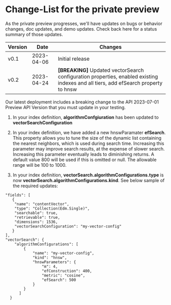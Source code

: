 # Change-List for the private preview

As the private preview progresses, we'll have updates on bugs or behavior changes, doc updates, and demo updates. Check back here for a status summary of those updates.

| Version | Date       | Changes                                                                                                                             |
| ------- | ---------- | ----------------------------------------------------------------------------------------------------------------------------------- |
| v0.1    | 2023-04-06 | Initial release                                                                                                                     |
| v0.2    | 2023-04-24 | **[BREAKING]** Updated vectorSearch configuration properties, enabled existing indexes and all tiers, add efSearch property to hnsw |

Our latest deployment includes a breaking change to the API 2023-07-01 Preview API Version that you must update in your testing.

1. In your index definition, **algorithmConfgiuration** has been updated to **vectorSearchConfiguration**

2. In your index definition, we have added a new hnswParamater **efSearch**. This property allows you to tune the size of the dynamic list containing the nearest neighbors, which is used during search time. Increasing this parameter may improve search results, at the expense of slower search. Increasing this parameter eventually leads to diminishing returns. A default value 800 will be used if this is omitted or null. The allowable range will be 100 to 1000.

3. In your index definition, **vectorSearch.algorithmConfigurations.type** is now **vectorSearch.algorithmConfigurations.kind**. See below sample of the required updates:

```
"fields": [
   {
    "name": "contentVector",
    "type": "Collection(Edm.Single)",
    "searchable": true,
    "retrievable": true,
    "dimensions": 1536,
    "vectorSearchConfiguration": "my-vector-config"
   }
],
"vectorSearch": {
    "algorithmConfigurations": [
        {
            "name": "my-vector-config",
            "kind": "hnsw",
            "hnswParameters": {
                "m": 4,
                "efConstruction": 400,
                "metric": "cosine",
                "efSearch": 500
            }
        }
      ]
  }
```
